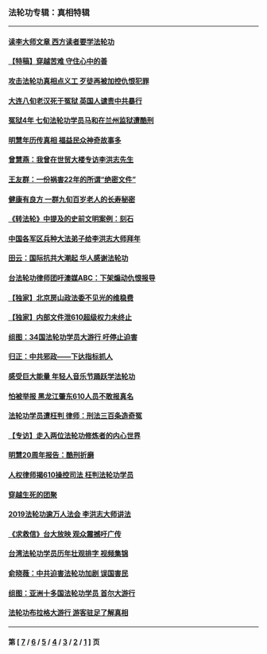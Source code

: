 ### 法轮功专辑：真相特辑
---
#### [读李大师文章 西方读者要学法轮功](../../pages/nf4389/n13925142.md?02110430) 
#### [【特稿】穿越苦难 守住心中的善](../../pages/nf4389/n13784979.md?02110430) 
#### [攻击法轮功真相点义工 歹徒再被加控仇恨犯罪](../../pages/nf4389/n13601019.md?02110430) 
#### [大连八旬老汉死于冤狱 英国人谴责中共暴行](../../pages/nf4389/n13480118.md?02110430) 
#### [冤狱4年 七旬法轮功学员马和在兰州监狱遭酷刑](../../pages/nf4389/n13304688.md?02110430) 
#### [明慧年历传真相 福益民众神奇故事多](../../pages/nf4389/n13294545.md?02110430) 
#### [曾慧燕：我曾在世贸大楼专访李洪志先生](../../pages/nf4389/n12898729.md?02110430) 
#### [王友群：一份祸害22年的所谓“绝密文件”](../../pages/nf4389/n12871750.md?02110430) 
#### [健康有良方 一群九旬百岁老人的长寿秘密](../../pages/nf4389/n12847475.md?02110430) 
#### [《转法轮》中提及的史前文明案例：刻石](../../pages/nf4389/n12758577.md?02110430) 
#### [中国各军区兵种大法弟子给李洪志大师拜年](../../pages/nf4389/n12750047.md?02110430) 
#### [田云：国际抗共大潮起 华人感谢法轮功](../../pages/nf4389/n12357708.md?02110430) 
#### [台法轮功律师团吁澳媒ABC：下架煽动仇恨报导](../../pages/nf4389/n12279917.md?02110430) 
#### [【独家】北京房山政法委不见光的维稳费](../../pages/nf4389/n12031979.md?02110430) 
#### [【独家】内部文件泄610超级权力未终止](../../pages/nf4389/n12023895.md?02110430) 
#### [组图：34国法轮功学员大游行 吁停止迫害](../../pages/nf4389/n11492658.md?02110430) 
#### [归正：中共邪政——下达指标抓人](../../pages/nf4389/n11474770.md?02110430) 
#### [感受巨大能量 年轻人音乐节踊跃学法轮功](../../pages/nf4389/n11441981.md?02110430) 
#### [怕被举报 黑龙江肇东610人员不敢报真名](../../pages/nf4389/n11436499.md?02110430) 
#### [法轮功学员遭枉判 律师：刑法三百条造奇冤](../../pages/nf4389/n11433943.md?02110430) 
#### [【专访】走入两位法轮功修炼者的内心世界](../../pages/nf4389/n11415623.md?02110430) 
#### [明慧20周年报告：酷刑折磨](../../pages/nf4389/n11387954.md?02110430) 
#### [人权律师揭610操控司法 枉判法轮功学员](../../pages/nf4389/n11313370.md?02110430) 
#### [穿越生死的团聚](../../pages/nf4389/n11258922.md?02110430) 
#### [2019法轮功逾万人法会 李洪志大师讲法](../../pages/nf4389/n11265303.md?02110430) 
#### [《求救信》台大放映 观众震撼吁广传](../../pages/nf4389/n10922251.md?02110430) 
#### [台湾法轮功学员历年壮观排字 视频集锦](../../pages/nf4389/n10878789.md?02110430) 
#### [俞晓薇：中共迫害法轮功加剧 误国害民](../../pages/nf4389/n10859260.md?02110430) 
#### [组图：亚洲十多国法轮功学员 首尔大游行](../../pages/nf4389/n10781149.md?02110430) 
#### [法轮功布拉格大游行 游客驻足了解真相](../../pages/nf4389/n10749360.md?02110430) 

---
#### 第 [ [7](./7.md?02110430) / [6](./6.md?02110430) / [5](./5.md?02110430) / [4](./4.md?02110430) / [3](./3.md?02110430) / [2](./2.md?02110430) / [1](./1.md?02110430) ] 页

